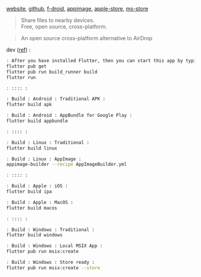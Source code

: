 [website]: https://localsend.org
[github]: https://github.com/localsend/localsend.git
[f-droid]: https://f-droid.org/packages/org.localsend.localsend_app
[appimage]: https://github.com/localsend/localsend/releases/download/v1.6.2/LocalSend-1.6.2.AppImage
[apple-store]: https://apps.apple.com/us/app/localsend/id1661733229
[ms-store]: ms-windows-store://pdp/?productid=9NCB4Z0TZ6RR

[website], [github], [f-droid], [appimage], [apple-store], [ms-store]

> Share files to nearby devices.  
> Free, open source, cross-platform.  

> An open source cross-platform alternative to AirDrop
> 

dev ([ref][github]) : 

~~~ sh
: After you have installed Flutter, then you can start this app by typing the following commands :
flutter pub get
flutter pub run build_runner build
flutter run

: :::: :

: Build : Android : Traditional APK :
flutter build apk

: Build : Android : AppBundle for Google Play :
flutter build appbundle

: :::: :

: Build : Linux : Traditional :
flutter build linux

: Build : Linux : AppImage :
appimage-builder --recipe AppImageBuilder.yml

: :::: :

: Build : Apple : iOS :
flutter build ipa

: Build : Apple : MacOS :
flutter build macos

: :::: :

: Build : Windows : Traditional :
flutter build windows

: Build : Windows : Local MSIX App :
flutter pub run msix:create

: Build : Windows : Store ready :
flutter pub run msix:create --store

~~~


